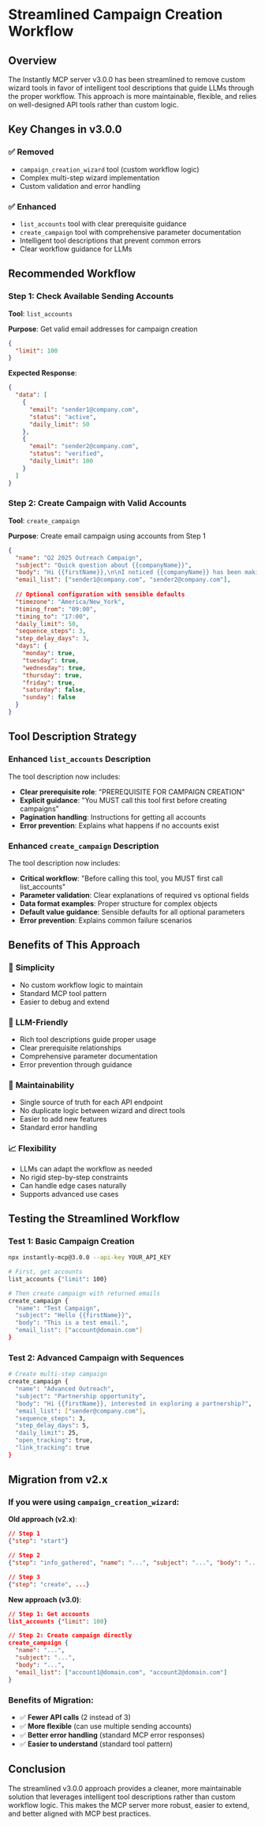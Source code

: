 # Streamlined Campaign Creation Workflow

## Overview

The Instantly MCP server v3.0.0 has been streamlined to remove custom wizard tools in favor of intelligent tool descriptions that guide LLMs through the proper workflow. This approach is more maintainable, flexible, and relies on well-designed API tools rather than custom logic.

## Key Changes in v3.0.0

### ✅ **Removed**
- `campaign_creation_wizard` tool (custom workflow logic)
- Complex multi-step wizard implementation
- Custom validation and error handling

### ✅ **Enhanced**
- `list_accounts` tool with clear prerequisite guidance
- `create_campaign` tool with comprehensive parameter documentation
- Intelligent tool descriptions that prevent common errors
- Clear workflow guidance for LLMs

## Recommended Workflow

### Step 1: Check Available Sending Accounts

**Tool**: `list_accounts`

**Purpose**: Get valid email addresses for campaign creation

```json
{
  "limit": 100
}
```

**Expected Response**:
```json
{
  "data": [
    {
      "email": "sender1@company.com",
      "status": "active",
      "daily_limit": 50
    },
    {
      "email": "sender2@company.com", 
      "status": "verified",
      "daily_limit": 100
    }
  ]
}
```

### Step 2: Create Campaign with Valid Accounts

**Tool**: `create_campaign`

**Purpose**: Create email campaign using accounts from Step 1

```json
{
  "name": "Q2 2025 Outreach Campaign",
  "subject": "Quick question about {{companyName}}",
  "body": "Hi {{firstName}},\n\nI noticed {{companyName}} has been making some impressive moves lately. I'd love to learn more about your growth plans for Q2.\n\nWould you be open to a brief 15-minute call this week?\n\nBest regards,\nJohn",
  "email_list": ["sender1@company.com", "sender2@company.com"],
  
  // Optional configuration with sensible defaults
  "timezone": "America/New_York",
  "timing_from": "09:00",
  "timing_to": "17:00",
  "daily_limit": 50,
  "sequence_steps": 3,
  "step_delay_days": 3,
  "days": {
    "monday": true,
    "tuesday": true,
    "wednesday": true,
    "thursday": true,
    "friday": true,
    "saturday": false,
    "sunday": false
  }
}
```

## Tool Description Strategy

### Enhanced `list_accounts` Description

The tool description now includes:
- **Clear prerequisite role**: "PREREQUISITE FOR CAMPAIGN CREATION"
- **Explicit guidance**: "You MUST call this tool first before creating campaigns"
- **Pagination handling**: Instructions for getting all accounts
- **Error prevention**: Explains what happens if no accounts exist

### Enhanced `create_campaign` Description

The tool description now includes:
- **Critical workflow**: "Before calling this tool, you MUST first call list_accounts"
- **Parameter validation**: Clear explanations of required vs optional fields
- **Data format examples**: Proper structure for complex objects
- **Default value guidance**: Sensible defaults for all optional parameters
- **Error prevention**: Explains common failure scenarios

## Benefits of This Approach

### 🎯 **Simplicity**
- No custom workflow logic to maintain
- Standard MCP tool pattern
- Easier to debug and extend

### 🧠 **LLM-Friendly**
- Rich tool descriptions guide proper usage
- Clear prerequisite relationships
- Comprehensive parameter documentation
- Error prevention through guidance

### 🔧 **Maintainability**
- Single source of truth for each API endpoint
- No duplicate logic between wizard and direct tools
- Easier to add new features
- Standard error handling

### 📈 **Flexibility**
- LLMs can adapt the workflow as needed
- No rigid step-by-step constraints
- Can handle edge cases naturally
- Supports advanced use cases

## Testing the Streamlined Workflow

### Test 1: Basic Campaign Creation
```bash
npx instantly-mcp@3.0.0 --api-key YOUR_API_KEY

# First, get accounts
list_accounts {"limit": 100}

# Then create campaign with returned emails
create_campaign {
  "name": "Test Campaign",
  "subject": "Hello {{firstName}}",
  "body": "This is a test email.",
  "email_list": ["account@domain.com"]
}
```

### Test 2: Advanced Campaign with Sequences
```bash
# Create multi-step campaign
create_campaign {
  "name": "Advanced Outreach",
  "subject": "Partnership opportunity",
  "body": "Hi {{firstName}}, interested in exploring a partnership?",
  "email_list": ["sender@company.com"],
  "sequence_steps": 3,
  "step_delay_days": 5,
  "daily_limit": 25,
  "open_tracking": true,
  "link_tracking": true
}
```

## Migration from v2.x

### If you were using `campaign_creation_wizard`:

**Old approach (v2.x)**:
```json
// Step 1
{"step": "start"}

// Step 2  
{"step": "info_gathered", "name": "...", "subject": "...", "body": "...", "selected_email": "..."}

// Step 3
{"step": "create", ...}
```

**New approach (v3.0)**:
```json
// Step 1: Get accounts
list_accounts {"limit": 100}

// Step 2: Create campaign directly
create_campaign {
  "name": "...",
  "subject": "...", 
  "body": "...",
  "email_list": ["account1@domain.com", "account2@domain.com"]
}
```

### Benefits of Migration:
- ✅ **Fewer API calls** (2 instead of 3)
- ✅ **More flexible** (can use multiple sending accounts)
- ✅ **Better error handling** (standard MCP error responses)
- ✅ **Easier to understand** (standard tool pattern)

## Conclusion

The streamlined v3.0.0 approach provides a cleaner, more maintainable solution that leverages intelligent tool descriptions rather than custom workflow logic. This makes the MCP server more robust, easier to extend, and better aligned with MCP best practices.

